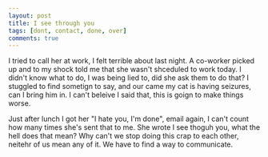 ```yaml
---
layout: post
title: I see through you
tags: [dont, contact, done, over]
comments: true
---
```

I tried to call her at work, I felt terrible about last night. A co-worker picked up and to my shock told me that she wasn't shceduled to work today. I didn't know what to do, I was being lied to, did she ask them to do that? I stuggled to find sometign to say, and our came my cat is having seizures, can I bring him in. I can't beleive I said that, this is goign to make things worse.

Just after lunch I got her "I hate you, I'm done", email again, I can't count how many times she's sent that to me. She wrote I see thoguh you, what the hell does that mean? Why can't we stop doing this crap to each other, neitehr of us mean any of it. We have to find a way to communicate.